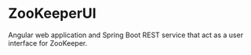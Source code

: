 # ZooKeeperUI
Angular web application and Spring Boot REST service that act as a user interface for ZooKeeper.

